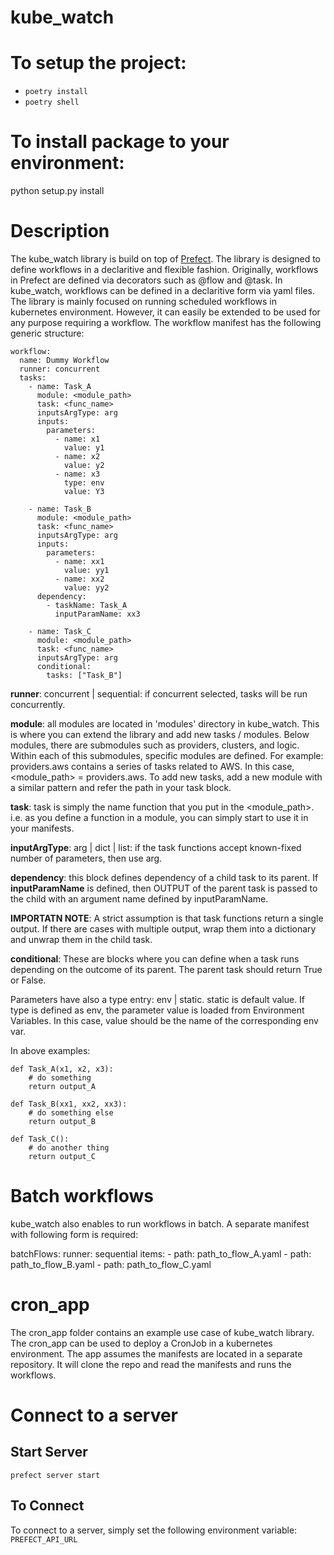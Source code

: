 # kube_watch

# To setup the project:

- `poetry install`
- `poetry shell`

# To install package to your environment:

python setup.py install


# Description
The kube_watch library is build on top of <a href='https://docs.prefect.io/latest/'>Prefect</a>. The library is designed to define workflows in a declaritive and flexible fashion. Originally, workflows in Prefect are defined via decorators such as @flow and @task. In kube_watch, workflows can be defined in a declaritive form via yaml files. The library is mainly focused on running scheduled workflows in kubernetes environment. However, it can easily be extended to be used for any purpose requiring a workflow. The workflow manifest has the following generic structure:

```
workflow:
  name: Dummy Workflow
  runner: concurrent
  tasks:
    - name: Task_A
      module: <module_path>
      task: <func_name>
      inputsArgType: arg
      inputs:
        parameters:
          - name: x1
            value: y1
          - name: x2
            value: y2
          - name: x3
            type: env
            value: Y3

    - name: Task_B
      module: <module_path>
      task: <func_name>
      inputsArgType: arg
      inputs:
        parameters:
          - name: xx1
            value: yy1
          - name: xx2
            value: yy2
      dependency:
        - taskName: Task_A
          inputParamName: xx3

    - name: Task_C
      module: <module_path>
      task: <func_name>
      inputsArgType: arg
      conditional:
        tasks: ["Task_B"]
```


**runner**: concurrent | sequential: if concurrent selected, tasks will be run concurrently.

**module**: all modules are located in 'modules' directory in kube_watch. This is where you can extend the library and add new tasks / modules. Below modules, there are submodules such as providers, clusters, and logic. Within each of this submodules, specific modules are defined. For example: providers.aws contains a series of tasks related to AWS. In this case, <module_path> = providers.aws. To add new tasks, add a new module with a similar pattern and refer the path in your task block. 

**task**: task is simply the name function that you put in the <module_path>. i.e. as you define a function in a module, you can simply start to use it in your manifests.

**inputArgType**: arg | dict | list: if the task functions accept known-fixed number of parameters, then use arg. 

**dependency**: this block defines dependency of a child task to its parent. If **inputParamName** is defined, then OUTPUT of the parent task is passed to the child with an argument name defined by inputParamName.

**IMPORTATN NOTE**: A strict assumption is that task functions return a single output. If there are cases with multiple output, wrap them into a dictionary and unwrap them in the child task.

**conditional**: These are blocks where you can define when a task runs depending on the outcome of its parent. The parent task should return True or False.


Parameters have also a type entry: env | static. static is default value. If type is defined as env, the parameter value is loaded from Environment Variables. In this case, value should be the name of the corresponding env var. 

In above examples:

```
def Task_A(x1, x2, x3):
    # do something
    return output_A

def Task_B(xx1, xx2, xx3):
    # do something else
    return output_B

def Task_C():
    # do another thing
    return output_C
```



# Batch workflows
kube_watch also enables to run workflows in batch. A separate manifest with following form is required:

batchFlows:
  runner: sequential
  items:
    - path: path_to_flow_A.yaml
    - path: path_to_flow_B.yaml
    - path: path_to_flow_C.yaml


# cron_app
The cron_app folder contains an example use case of kube_watch library. The cron_app can be used to deploy a CronJob in a kubernetes environment. The app assumes the manifests are located in a separate repository. It will clone the repo and read the manifests and runs the workflows.

# Connect to a server
## Start Server
`prefect server start`
## To Connect
To connect to a server, simply set the following environment variable: `PREFECT_API_URL`
